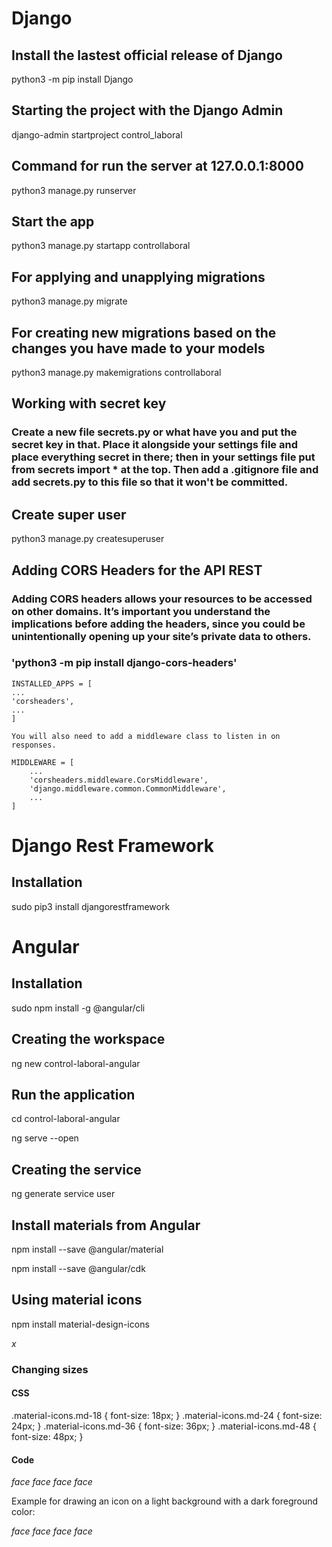 # Django

## Install the lastest official release of Django

python3 -m pip install Django

## Starting the project with the Django Admin

django-admin startproject control_laboral

## Command for run the server at 127.0.0.1:8000

python3 manage.py runserver

## Start the app

python3 manage.py startapp controllaboral

## For applying and unapplying migrations

python3 manage.py migrate

## For creating new migrations based on the changes you have made to your models

python3 manage.py makemigrations controllaboral

## Working with secret key

### Create a new file secrets.py or what have you and put the secret key in that. Place it alongside your settings file and place everything secret in there; then in your settings file put from secrets import \* at the top. Then add a .gitignore file and add secrets.py to this file so that it won't be committed.

## Create super user

python3 manage.py createsuperuser

## Adding CORS Headers for the API REST

### Adding CORS headers allows your resources to be accessed on other domains. It’s important you understand the implications before adding the headers, since you could be unintentionally opening up your site’s private data to others.

### 'python3 -m pip install django-cors-headers'

    INSTALLED_APPS = [
    ...
    'corsheaders',
    ...
    ]

    You will also need to add a middleware class to listen in on responses.

    MIDDLEWARE = [
        ...
        'corsheaders.middleware.CorsMiddleware',
        'django.middleware.common.CommonMiddleware',
        ...
    ]

# Django Rest Framework

## Installation

sudo pip3 install djangorestframework

# Angular

## Installation

sudo npm install -g @angular/cli

## Creating the workspace

ng new control-laboral-angular

## Run the application

cd control-laboral-angular

ng serve --open

## Creating the service

ng generate service user

## Install materials from Angular

npm install --save @angular/material

npm install --save @angular/cdk

## Using material icons

npm install material-design-icons

<link href="https://fonts.googleapis.com/icon?family=Material+Icons" rel="stylesheet">

<i class="material-icons align-middle">x</i>

### Changing sizes

#### CSS

.material-icons.md-18 { font-size: 18px; }
.material-icons.md-24 { font-size: 24px; }
.material-icons.md-36 { font-size: 36px; }
.material-icons.md-48 { font-size: 48px; }

#### Code

<i class="material-icons md-18">face</i>
<i class="material-icons md-24">face</i>
<i class="material-icons md-36">face</i>
<i class="material-icons md-48">face</i>

Example for drawing an icon on a light background with a dark foreground color:

<i class="material-icons md-dark">face</i>
<i class="material-icons md-dark md-inactive">face</i>
<i class="material-icons md-light">face</i>
<i class="material-icons md-light md-inactive">face</i>